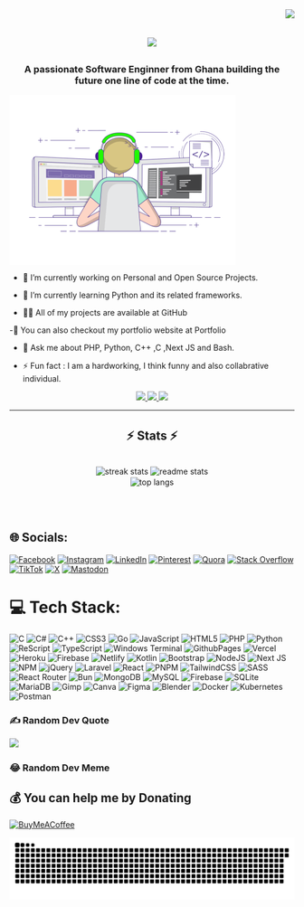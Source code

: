 <img align="right" src="https://visitor-badge.laobi.icu/badge?page_id=hollali.hollali" />
<h1 align="center">
    <img src="https://readme-typing-svg.herokuapp.com/?font=Righteous&size=35&center=true&vCenter=true&width=500&height=70&duration=4000&lines=Hi+There!+👋;+I'm+Hollali!;" />
</h1>
<h3 align="center">A passionate Software Enginner from Ghana building the future one line of code at the time.</h3>
<img align="center"width="400" src="giif"> 



- 🔭 I’m currently working on  Personal and Open Source Projects.

- 🌱 I’m currently learning Python and its related frameworks.

- 👨‍💻 All of my projects are available at <a href="https://github.com/hollali?tab=repositories" style="text-decoration: none;">GitHub</a>

-🔎 You can also checkout my portfolio website at <a href="https://hollali.pxxl.space/" style="text-decoration: none;">Portfolio</a>


- 💬 Ask me about PHP, Python, C++ ,C ,Next JS and  Bash.

- ⚡ Fun fact : I am a  hardworking,  I think funny and also collabrative individual.

<div align="center"> 
  <a href="mailto:dheztinykartel@gmail.com">
    <img src="https://img.shields.io/badge/Gmail-333333?style=for-the-badge&logo=gmail&logoColor=red" />
  </a>
  <a href="https://linkedin.com/in/kelvin-quarshie-18600b225" target="_blank">
    <img src="https://img.shields.io/badge/LinkedIn-0077B5?style=for-the-badge&logo=linkedin&logoColor=white" />
  </a>
  <a href="https://hollali.github.io" target="_blank">
    <img src="https://img.shields.io/badge/Portfolio-FF5722?style=for-the-badge&logo=todoist&logoColor=white" />
  </a>
</div>


<hr/>
<h2 align="center">⚡ Stats ⚡</h2>
<br>
<div align="center">
     <img width=390 src="https://github-readme-streak-stats.herokuapp.com/?user=hollali&count_private=true&theme=react&border_radius=10" alt="streak stats"/>
  <img width=390 src="https://github-readme-stats.vercel.app/api?username=hollali&count_private=true&show_icons=true&theme=react&rank_icon=github&border_radius=10" alt="readme stats" />
  <br/>
  <img width=325 align="center" src="https://github-readme-stats.vercel.app/api/top-langs/?username=hollali&hide=HTML&langs_count=8&layout=compact&theme=react&border_radius=10&size_weight=0.5&count_weight=0.5&exclude_repo=github-readme-stats" alt="top langs" />
</div>

<br/><br/>


## 🌐 Socials:
[![Facebook](https://img.shields.io/badge/Facebook-%231877F2.svg?logo=Facebook&logoColor=white)](https://facebook.com/Hollali ) [![Instagram](https://img.shields.io/badge/Instagram-%23E4405F.svg?logo=Instagram&logoColor=white)](https://instagram.com/__cloud_.nine) [![LinkedIn](https://img.shields.io/badge/LinkedIn-%230077B5.svg?logo=linkedin&logoColor=white)]() [![Pinterest](https://img.shields.io/badge/Pinterest-%23E60023.svg?logo=Pinterest&logoColor=white)](https://pinterest.com/h0llali) [![Quora](https://img.shields.io/badge/Quora-%23B92B27.svg?logo=Quora&logoColor=white)](https://quora.com/profile/Hollali) [![Stack Overflow](https://img.shields.io/badge/-Stackoverflow-FE7A16?logo=stack-overflow&logoColor=white)](https://stackoverflow.com/users/18305017) [![TikTok](https://img.shields.io/badge/TikTok-%23000000.svg?logo=TikTok&logoColor=white)](https://tiktok.com/@h0llali) [![X](https://img.shields.io/badge/X-black.svg?logo=X&logoColor=white)](https://x.com/h_ollali) [![Mastodon](https://img.shields.io/badge/-MASTODON-%232B90D9?style=for-the-badge&logo=mastodon&logoColor=white)](https://mastodon.social/@hollali) 

# 💻 Tech Stack:
![C](https://img.shields.io/badge/c-%2300599C.svg?style=for-the-badge&logo=c&logoColor=white) ![C#](https://img.shields.io/badge/c%23-%23239120.svg?style=for-the-badge&logo=csharp&logoColor=white) ![C++](https://img.shields.io/badge/c++-%2300599C.svg?style=for-the-badge&logo=c%2B%2B&logoColor=white) ![CSS3](https://img.shields.io/badge/css3-%231572B6.svg?style=for-the-badge&logo=css3&logoColor=white) ![Go](https://img.shields.io/badge/go-%2300ADD8.svg?style=for-the-badge&logo=go&logoColor=white) ![JavaScript](https://img.shields.io/badge/javascript-%23323330.svg?style=for-the-badge&logo=javascript&logoColor=%23F7DF1E) ![HTML5](https://img.shields.io/badge/html5-%23E34F26.svg?style=for-the-badge&logo=html5&logoColor=white) ![PHP](https://img.shields.io/badge/php-%23777BB4.svg?style=for-the-badge&logo=php&logoColor=white) ![Python](https://img.shields.io/badge/python-3670A0?style=for-the-badge&logo=python&logoColor=ffdd54) ![ReScript](https://img.shields.io/badge/rescript-%2314162c?style=for-the-badge&logo=rescript&logoColor=e34c4c) ![TypeScript](https://img.shields.io/badge/typescript-%23007ACC.svg?style=for-the-badge&logo=typescript&logoColor=white) ![Windows Terminal](https://img.shields.io/badge/Windows%20Terminal-%234D4D4D.svg?style=for-the-badge&logo=windows-terminal&logoColor=white) ![GithubPages](https://img.shields.io/badge/github%20pages-121013?style=for-the-badge&logo=github&logoColor=white) ![Vercel](https://img.shields.io/badge/vercel-%23000000.svg?style=for-the-badge&logo=vercel&logoColor=white) ![Heroku](https://img.shields.io/badge/heroku-%23430098.svg?style=for-the-badge&logo=heroku&logoColor=white) ![Firebase](https://img.shields.io/badge/firebase-%23039BE5.svg?style=for-the-badge&logo=firebase) ![Netlify](https://img.shields.io/badge/netlify-%23000000.svg?style=for-the-badge&logo=netlify&logoColor=#00C7B7) ![Kotlin](https://img.shields.io/badge/kotlin-%237F52FF.svg?style=for-the-badge&logo=kotlin&logoColor=white) ![Bootstrap](https://img.shields.io/badge/bootstrap-%238511FA.svg?style=for-the-badge&logo=bootstrap&logoColor=white) ![NodeJS](https://img.shields.io/badge/node.js-6DA55F?style=for-the-badge&logo=node.js&logoColor=white) ![Next JS](https://img.shields.io/badge/Next-black?style=for-the-badge&logo=next.js&logoColor=white) ![NPM](https://img.shields.io/badge/NPM-%23CB3837.svg?style=for-the-badge&logo=npm&logoColor=white) ![jQuery](https://img.shields.io/badge/jquery-%230769AD.svg?style=for-the-badge&logo=jquery&logoColor=white) ![Laravel](https://img.shields.io/badge/laravel-%23FF2D20.svg?style=for-the-badge&logo=laravel&logoColor=white) ![React](https://img.shields.io/badge/react-%2320232a.svg?style=for-the-badge&logo=react&logoColor=%2361DAFB) ![PNPM](https://img.shields.io/badge/pnpm-%234a4a4a.svg?style=for-the-badge&logo=pnpm&logoColor=f69220) ![TailwindCSS](https://img.shields.io/badge/tailwindcss-%2338B2AC.svg?style=for-the-badge&logo=tailwind-css&logoColor=white) ![SASS](https://img.shields.io/badge/SASS-hotpink.svg?style=for-the-badge&logo=SASS&logoColor=white) ![React Router](https://img.shields.io/badge/React_Router-CA4245?style=for-the-badge&logo=react-router&logoColor=white) ![Bun](https://img.shields.io/badge/Bun-%23000000.svg?style=for-the-badge&logo=bun&logoColor=white) ![MongoDB](https://img.shields.io/badge/MongoDB-%234ea94b.svg?style=for-the-badge&logo=mongodb&logoColor=white) ![MySQL](https://img.shields.io/badge/mysql-%2300000f.svg?style=for-the-badge&logo=mysql&logoColor=white) ![Firebase](https://img.shields.io/badge/Firebase-039BE5?style=for-the-badge&logo=Firebase&logoColor=white) ![SQLite](https://img.shields.io/badge/sqlite-%2307405e.svg?style=for-the-badge&logo=sqlite&logoColor=white) ![MariaDB](https://img.shields.io/badge/MariaDB-003545?style=for-the-badge&logo=mariadb&logoColor=white) ![Gimp](https://img.shields.io/badge/Gimp-657D8B?style=for-the-badge&logo=gimp&logoColor=FFFFFF) ![Canva](https://img.shields.io/badge/Canva-%2300C4CC.svg?style=for-the-badge&logo=Canva&logoColor=white) ![Figma](https://img.shields.io/badge/figma-%23F24E1E.svg?style=for-the-badge&logo=figma&logoColor=white) ![Blender](https://img.shields.io/badge/blender-%23F5792A.svg?style=for-the-badge&logo=blender&logoColor=white) ![Docker](https://img.shields.io/badge/docker-%230db7ed.svg?style=for-the-badge&logo=docker&logoColor=white) ![Kubernetes](https://img.shields.io/badge/kubernetes-%23326ce5.svg?style=for-the-badge&logo=kubernetes&logoColor=white) ![Postman](https://img.shields.io/badge/Postman-FF6C37?style=for-the-badge&logo=postman&logoColor=white)

### ✍️ Random Dev Quote
![](https://quotes-github-readme.vercel.app/api?type=horizontal&theme=radical)

### 😂 Random Dev Meme
<!--<img src='https://randommeme-five.vercel.app/' style="height: 400px;"/>-->

  ## 💰 You can help me by Donating
  [![BuyMeACoffee](https://img.shields.io/badge/Buy%20Me%20a%20Coffee-ffdd00?style=for-the-badge&logo=buy-me-a-coffee&logoColor=black)](https://buymeacoffee.com/hollali)

  ![snake gif](https://github.com/hollali/hollali/blob/output/github-contribution-grid-snake.svg)

